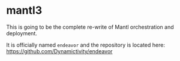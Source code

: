 # mantl3
This is going to be the complete re-write of Mantl orchestration and deployment.

It is officially named `endeavor` and the repository is located here: https://github.com/Dynamictivity/endeavor
